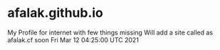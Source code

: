 # afalak.github.io
My Profile for internet with few things missing
Will add a site called as afalak.cf soon
Fri Mar 12 04:25:00 UTC 2021
